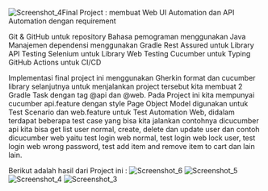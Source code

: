 ![Screenshot_4](https://github.com/user-attachments/assets/1a9543df-d430-47d2-914f-bcefac6a04b3)Final Project : membuat Web UI Automation dan API Automation dengan requirement

Git & GitHub untuk repository
Bahasa pemograman menggunakan Java
Manajemen dependensi menggunakan Gradle
Rest Assured untuk Library API Testing
Selenium untuk Library Web Testing
Cucumber untuk Typing
GitHub Actions untuk CI/CD

Implementasi final project ini menggunakan Gherkin format dan cucumber library selanjutnya untuk menjalankan project tersebut kita membuat 2 Gradle Task dengan tag @api dan @web. Pada Project ini kita mempunyai cucumber api.feature dengan style Page Object Model digunakan untuk Test Scenario dan web.feature untuk Test Automation Web, didalam terdapat beberapa test case yang bisa kita jalankan contohnya dicucumber api kita bisa get list user normal, create, delete dan update user dan contoh dicucumber web yaitu test login web normal, test login web lock user, test login web wrong password, test add item and remove item to cart dan lain lain.

Berikut adalah hasil dari Project ini :
![Screenshot_6](https://github.com/user-attachments/assets/edddbbf6-581a-4da1-ab65-a0af3fafdba1)
![Screenshot_5](https://github.com/user-attachments/assets/532fd077-47f4-46d5-8412-db99a51b87c9)
![Screenshot_4](https://github.com/user-attachments/assets/c6b999c1-b25e-4e9c-8c86-aef937e13da4)
![Screenshot_3](https://github.com/user-attachments/assets/ab1b0bc2-b843-431f-ad48-d148f5435cd8)
